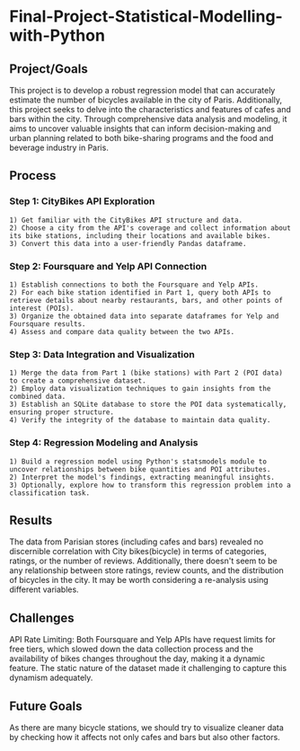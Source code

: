 # Final-Project-Statistical-Modelling-with-Python

## Project/Goals
This project is to develop a robust regression model that can accurately estimate the number of bicycles available in the city of Paris. Additionally, this project seeks to delve into the characteristics and features of cafes and bars within the city. Through comprehensive data analysis and modeling, it aims to uncover valuable insights that can inform decision-making and urban planning related to both bike-sharing programs and the food and beverage industry in Paris.

## Process
### Step 1: CityBikes API Exploration
    1) Get familiar with the CityBikes API structure and data.
    2) Choose a city from the API's coverage and collect information about its bike stations, including their locations and available bikes.
    3) Convert this data into a user-friendly Pandas dataframe.

### Step 2: Foursquare and Yelp API Connection
    1) Establish connections to both the Foursquare and Yelp APIs.
    2) For each bike station identified in Part 1, query both APIs to retrieve details about nearby restaurants, bars, and other points of interest (POIs).
    3) Organize the obtained data into separate dataframes for Yelp and Foursquare results.
    4) Assess and compare data quality between the two APIs.

### Step 3: Data Integration and Visualization
    1) Merge the data from Part 1 (bike stations) with Part 2 (POI data) to create a comprehensive dataset.
    2) Employ data visualization techniques to gain insights from the combined data.
    3) Establish an SQLite database to store the POI data systematically, ensuring proper structure.
    4) Verify the integrity of the database to maintain data quality.
    
### Step 4: Regression Modeling and Analysis
    1) Build a regression model using Python's statsmodels module to uncover relationships between bike quantities and POI attributes.
    2) Interpret the model's findings, extracting meaningful insights.
    3) Optionally, explore how to transform this regression problem into a classification task.

## Results
The data from Parisian stores (including cafes and bars) revealed no discernible correlation with City bikes(bicycle) in terms of categories, ratings, or the number of reviews. Additionally, there doesn't seem to be any relationship between store ratings, review counts, and the distribution of bicycles in the city. It may be worth considering a re-analysis using different variables.

## Challenges 
API Rate Limiting: Both Foursquare and Yelp APIs have request limits for free tiers, which slowed down the data collection process and the availability of bikes changes throughout the day, making it a dynamic feature. The static nature of the dataset made it challenging to capture this dynamism adequately.

## Future Goals
As there are many bicycle stations, we should try to visualize cleaner data by checking how it affects not only cafes and bars but also other factors.
